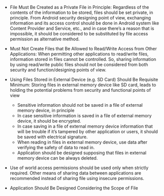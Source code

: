 * File Must Be Created as a Private File in Principle: Regardless of the contents of the
  information to be stored, files should be set private, in principle. From Android security designing point
  of view, exchanging information and its access control should be done in Android system like Content
  Provider and Service, etc., and in case there’s a reason that is impossible, it should be considered to be
  substituted by file access permission as alternative method.

* Must Not Create Files that Be Allowed to Read/Write Access from Other Applications: When permitting other applications
  to
  read/write files, information stored in files cannot be controlled. So, sharing information by using
  read/write public files should not be considered from both security and function/designing points of
  view.

* Using Files Stored in External Device (e.g. SD Card) Should Be Requisite Minimum: Storing files in external
  memory device like SD card, leads to holding the potential problems from security and functional points
  of view
    * Sensitive information should not be saved in a file of external memory device, in principle
    * In case sensitive information is saved in a file of external memory device, it should be encrypted.
    * In case saving in a file of external memory device information that will be trouble if it’s tampered
      by other application or users, it should be saved with electrical signature.
    * When reading in files in external memory device, use data after verifying the safety of data to read
      in.
    * Application should be designed supposing that files in external memory device can be always
      deleted.

* Use of world access permissions should be used only when strictly required. Other means of sharing data between
  applications are recommended instead of sharing file using insecure permissions.

* Application Should Be Designed Considering the Scope of File